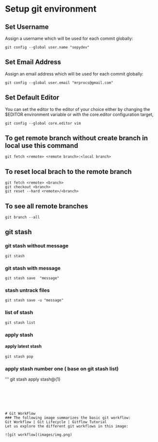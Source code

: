 # Setup git environment
## Set Username
Assign a username which will be used for each commit globally:
```
git config --global user.name "sepydev"
```

## Set Email Address
Assign an email address which will be used for each commit globally:
```
git config --global user.email "mrprocs@gmail.com"
```

## Set Default Editor
You can set the editor to the editor of your choice either by changing the $EDITOR environment variable or with the core.editor configuration target,
```
git config --global core.editor vim
```


## To get remote branch without create branch in local use this command
```
git fetch <remote> <remote branch>:<local branch>
```
## To reset local brach to the remote branch 
```
git fetch <remote> <branch>
git checkout <branch>
git reset --hard <remote>/<branch>
```
## To see all remote branches 
```
git branch --all
```

## git stash 

### git stash without message 
```
git stash
```
### git stash with message 
```
git stash save  "message"
```
### stash untrack files 
``` 
git stash save -u "message"
```

### list of stash 
```
git stash list 
```

### apply stash 
#### apply latest stash 
```
git stash pop
```
### apply stash number one ( base on git stash list) 
'''
git stash apply stash@{1}
```






# Git WorkFlow
### The following image summarizes the basic git workflow:
Git Workflow | Git Lifecycle | Gitflow Tutorial
Let us explore the different git workflows in this image:

![git workflow](images/img.png)







